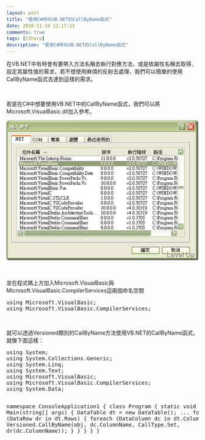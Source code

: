 ```yaml
---
layout: post
title: "使用C#呼叫VB.NET的CallByName函式"
date: 2010-11-19 12:17:23
comments: true
tags: [CSharp]
description: "使用C#呼叫VB.NET的CallByName函式"
---
```

<p>在VB.NET中有時會有要帶入方法名稱去執行對應方法，或是依屬性名稱去取得、設定其屬性值的需求，若不想使用麻煩的反射去處理，我們可以簡單的使用CallByName函式去達到這樣的需求。 </p>  <p> </p>  <p>若是在C#中想要使用VB.NET中的CallByName函式，我們可以將Microsoft.VisualBasic.dll加入參考。 </p>  <p><img style="border-right: 0px; border-top: 0px; border-left: 0px; border-bottom: 0px" height="368" alt="image" src="\images\posts\19554\image_thumb.png" width="506" border="0" /> </p>  <p> </p>  <p>並在程式碼上方加入Microsoft.VisualBasic與Microsoft.VisualBasic.CompilerServices這兩個命名空間 </p>  <div class="wlWriterSmartContent" id="scid:812469c5-0cb0-4c63-8c15-c81123a09de7:83cd0057-46cf-468a-b0ab-25be2d4d1682" style="padding-right: 0px; display: inline; padding-left: 0px; float: none; padding-bottom: 0px; margin: 0px; padding-top: 0px"><pre name="code" class="c#">using Microsoft.VisualBasic;
using Microsoft.VisualBasic.CompilerServices;</pre></div>

<p> </p>

<p>就可以透過Versioned類別的CallByName方法使用VB.NET的CallByName函式，就像下面這樣：</p>

<div class="wlWriterSmartContent" id="scid:812469c5-0cb0-4c63-8c15-c81123a09de7:e37c6301-5d27-48d5-adcc-88fd55358de1" style="padding-right: 0px; display: inline; padding-left: 0px; float: none; padding-bottom: 0px; margin: 0px; padding-top: 0px"><pre name="code" class="c#">using System;
using System.Collections.Generic;
using System.Linq;
using System.Text;
using Microsoft.VisualBasic;
using Microsoft.VisualBasic.CompilerServices;
using System.Data;

namespace ConsoleApplication1
{
    class Program
    {
        static void Main(string[] args)
        {
            DataTable dt = new DataTable();
	    ...
            foreach (DataRow dr in dt.Rows)
            {
                foreach (DataColumn dc in dt.Columns)
                {
                    Versioned.CallByName(obj, dc.ColumnName, CallType.Set, dr(dc.ColumnName));
                }
            }
        }
    }
}</pre></div>